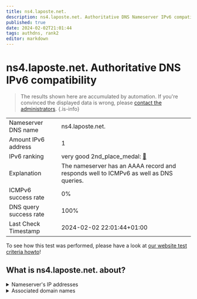 ```yaml
---
title: ns4.laposte.net.
description: ns4.laposte.net. Authoritative DNS Nameserver IPv6 compatibility
published: true
date: 2024-02-02T21:01:44
tags: authdns, rank2
editor: markdown
---
```


# ns4.laposte.net. Authoritative DNS IPv6 compatibility

> The results shown here are accumulated by automation. If you're convinced the displayed data is wrong, please [contact the administrators](/howto/chat). 
{.is-info}




|   |   |
| - | - |
| Nameserver DNS name | ns4.laposte.net.
| Amount IPv6 address | 1
| IPv6 ranking | very good 2nd_place_medal: [🔗](/howto/ranking) |
| Explanation | The nameserver has an AAAA record and responds well to ICMPv6 as well as DNS queries. |
| ICMPv6 success rate | 0%|
| DNS query success rate | 100% |
| Last Check Timestamp | 2024-02-02 22:01:44+01:00 |

To see how this test was performed, please have a look at [our website test criteria howto](/howto/testcriteria/authdns)!


## What is ns4.laposte.net. about?




<details>
<summary>Nameserver's IP addresses</summary>

2a03:6f80:300:200::32

</details>



<details>
<summary>Associated domain names</summary>

www.labanquepostale.com

</details>
